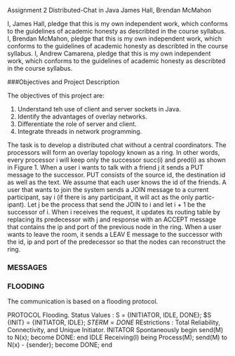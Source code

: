 Assignment 2
Distributed-Chat in Java
James Hall, Brendan McMahon

I, James Hall, pledge that this is my own independent work, which conforms to the guidelines of academic honesty as describted in the course syllabus.
I, Brendan McMahon, pledge that this is my own independent work, which conforms to the guidelines of academic honesty as describted in the course syllabus.
I, Andrew Camarena, pledge that this is my own independent work, which conforms to the guidelines of academic honesty as describted in the course syllabus.

###Objectives and Project Description

The objectives of this project are:
1) Understand teh use of client and server sockets in Java.
2) Identify the advantages of overlay networks.
3) Differentiate the role of server and client. 
4) Integrate threads in network programming.

The task is to develop a distributed chat without a central coordinators. The processors will form an overlay topology known as a ring. In other words, every processor i will keep only the successor succ(i) and pred(i) as shown in Figure 1.
When a user i wants to talk with a friend j it sends a PUT message to the successor. PUT consists of the source id, the destination id as well as the text. We assume that each user knows the id of the friends.
A user that wants to join the system sends a JOIN message to a current participant, say i (if there is any participant, it will act as the only partic- ipant). Let j be the process that send the JOIN to i and let i + 1 be the successor of i. When i receives the request, it updates its routing table by replacing its predecessor with j and response with an ACCEPT message that contains the ip and port of the previous node in the ring.
When a user wants to leave the room, it sends a LEAV E message to the successor with the id, ip and port of the predecessor so that the nodes can reconstruct the ring.

### MESSAGES 

### FLOODING

The communication is based on a flooding protocol.

PROTOCOL Flooding. 
	Status Values : S = {INITIATOR, IDLE, DONE};
	$S {INIT} = {INITIATOR, IDLE};
	$S {TERM} = {DONE}$
	REstrictions : Total Reliability, Connectivity, and Unique Initiator.
INITATOR
	Spontaneously
	begin
	   send(M) to N(x);
	   become DONE:
	end
IDLE
	Receiving(I)
	being
	   Process(M);
	   send(M) to N(x) - {sender};
	   become DONE;
	end

